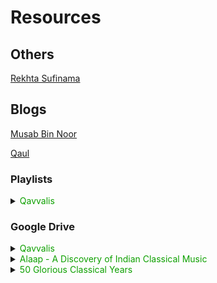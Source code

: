 # Resources



## **Others**
[Rekhta Sufinama](https://www.sufinama.org/)

## **Blogs**

[Musab Bin Noor](https://lalioutloud.blogspot.com/)

[Qaul](https://qaul.blogspot.com/)

### **Playlists**
<details >
 <summary><font color=teal; background=white>Qavvalis</font></summary>
<iframe style="border-radius:12px" src="https://open.spotify.com/embed/playlist/4b0J3LIMfLA7P9Hn6Djutp?utm_source=generator&theme=0" width="100%" height="380" frameBorder="0" allowfullscreen="" allow="autoplay; clipboard-write; encrypted-media; fullscreen; picture-in-picture" loading="lazy"></iframe>
</details>



### **Google Drive**
<details >
<summary><font color=teal; background=white>Qavvalis</font></summary>
<iframe src="https://drive.google.com/embeddedfolderview?id=1eeVC7ceD43TzTaCQXBMYza_I4bVrgZQV#list" width="100%" height="400" frameborder="0" referrerpolicy=origin-when-cross-origin></iframe>
</details>

<details >
<summary><font color=teal; background=white>Alaap - A Discovery of Indian Classical Music</font></summary>
<iframe src="https://drive.google.com/embeddedfolderview?id=1JwBxtT5DA9mZoB3NQlVTdMXwYUG7S7XD#list" width="100%" height="400" frameborder="0" referrerpolicy=origin-when-cross-origin></iframe>
</details>

<details>
<summary><font color=teal; background=white>50 Glorious Classical Years</font></summary>
<iframe src="https://drive.google.com/embeddedfolderview?id=1y7zWVl57zoV64Hzu82mLjqtkjwcUeVYd#list" width="100%" height="400" frameborder="0" referrerpolicy=origin-when-cross-origin></iframe>
</details>




